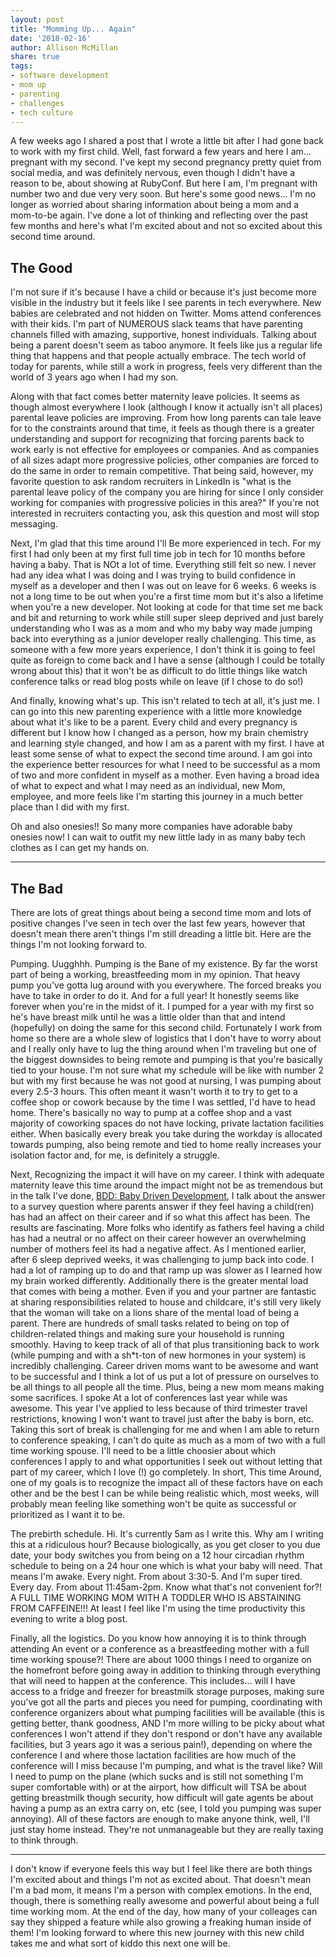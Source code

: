 ```yaml
---
layout: post
title: "Momming Up... Again"
date: '2018-02-16'
author: Allison McMillan
share: true
tags:
- software development
- mom up
- parenting
- challenges
- tech culture
---
```



A few weeks ago I shared a post that I wrote a little bit after I had gone back to work with my first child. Well, fast forward a few years and here I am... pregnant with my second. I've kept my second pregnancy pretty quiet from social media, and was definitely nervous, even though I didn't have a reason to be, about showing at RubyConf. But here I am, I'm pregnant with number two and due very very soon. But here's some good news... I'm no longer as worried about sharing information about being a mom and a mom-to-be again. I've done a lot of thinking and reflecting over the past few months and here's what I'm excited about and not so excited about this second time around.

## The Good

I'm not sure if it's because I have a child or because it's just become more visible in the industry but it feels like I see parents in tech everywhere. New babies are celebrated and not hidden on Twitter. Moms attend conferences with their kids. I'm part of NUMEROUS slack teams that have parenting channels filled with amazing, supportive, honest individuals. Talking about being a parent doesn't seem as taboo anymore. It feels like jus a regular life thing that happens and that people actually embrace. The tech world of today for parents, while still a work in progress, feels very different than the world of 3 years ago when I had my son.

Along with that fact comes better maternity leave policies. It seems as though almost everywhere I look (although I know it actually isn't all places) parental leave policies are improving. From how long parents can tale leave for to the constraints around that time, it feels as though there is a greater understanding and support for recognizing that forcing parents back to work early is not effective for employees or companies. And as companies of all sizes adapt more progressive policies, other companies are forced to do the same in order to remain competitive. That being said, however, my favorite question to ask random recruiters in LinkedIn is "what is the parental leave policy of the company you are hiring for since I only consider working for companies with progressive policies in this area?" If you're not interested in recruiters contacting you, ask this question and most will stop messaging.

Next, I'm glad that this time around I'll Be more experienced in tech. For my first I had only been at my first full time job in tech for 10 months before having a baby. That is NOt a lot of time. Everything still felt so new. I never had any idea what I was doing and I was trying to build confidence in myself as a developer and then I was out on leave for 6 weeks. 6 weeks is not a long time to be out when you're a first time mom but it's also a lifetime when you're a new developer. Not looking at code for that time set me back and bit and returning to work while still super sleep deprived and just barely understanding who I was as a mom and who my baby way made jumping back into everything as a junior developer really challenging. This time, as someone with a few more years experience, I don't think it is going to feel quite as foreign to come back and I have a sense (although I could be totally wrong about this) that it won't be as difficult to do little things like watch conference talks or read blog posts while on leave (if I chose to do so!)

And finally, knowing what's up. This isn't related to tech at all, it's just me. I can go into this new parenting experience with a little more knowledge about what it's like to be a parent. Every child and every pregnancy is different but I know how I changed as a person, how my brain chemistry and learning style changed, and how I am as a parent with my first. I have at least some sense of what to expect the second time around. I am goi into the experience better resources for what I need to be successful as a mom of two and more confident in myself as a mother. Even having a broad idea of what to expect and what I may need as an individual, new Mom, employee, and more feels like I'm starting this journey in a much better place than I did with my first.

Oh and also onesies!! So many more companies have adorable baby onesies now! I can wait to outfit my new little lady in as many baby tech clothes as I can get my hands on.

***

## The Bad

There are lots of great things about being a second time mom and lots of positive changes I've seen in tech over the last few years, however that doesn't mean there aren't things I'm still dreading a little bit. Here are the things I'm not looking forward to.

Pumping. Uugghhh. Pumping is the Bane of my existence. By far the worst part of being a working, breastfeeding mom in my opinion. That heavy pump you've gotta lug around with you everywhere. The forced breaks you have to take in order to do it. And for a full year! It honestly seems like forever when you're in the midst of it. I pumped for a year with my first so he's have breast milk until he was a little older than that and intend (hopefully) on doing the same for this second child. Fortunately I work from home so there are a whole slew of logistics that I don't have to worry about and I really only have to lug the thing around when I'm traveling but one of the biggest downsides to being remote and pumping is that you're basically tied to your house. I'm not sure what my schedule will be like with number 2 but with my first because he was not good at nursing, I was pumping about every 2.5-3 hours. This often meant it wasn't worth it to try to get to a coffee shop or cowork because by the time I was settled, I'd have to head home. There's basically no way to pump at a coffee shop and a vast majority of coworking spaces do not have locking, private lactation facilities either. When basically every break you take during the workday is allocated towards pumping, also being remote and tied to home really increases your isolation factor and, for me, is definitely a struggle.

Next, Recognizing the impact it will have on my career. I think with adequate maternity leave this time around the impact might not be as tremendous but in the talk I've done, [BDD: Baby Driven Development](https://speakerdeck.com/asheren/abstractions-baby-driven-development), I talk about the answer to a survey question where parents answer if they feel having a child(ren) has had an affect on their career and if so what this affect has been. The results are fascinating. More folks who identify as fathers feel having a child has had a neutral or no affect on their career however an overwhelming number of mothers feel its had a negative affect. As I mentioned earlier, after 6 sleep deprived weeks, it was challenging to jump back into code. I had a lot of ramping up to do and that ramp up was slower as I learned how my brain worked differently. Additionally there is the greater mental load that comes with being a mother. Even if you and your partner are fantastic at sharing responsibilities related to house and childcare, it's still very likely that the woman will take on a lions share of the mental load of being a parent. There are hundreds of small tasks related to being on top of children-related things and making sure your household is running smoothly. Having to keep track of all of that plus transitioning back to work (while pumping and with a sh*t-ton of new hormones in your system) is incredibly challenging. Career driven moms want to be awesome and want to be successful and I think a lot of us put a lot of pressure on ourselves to be all things to all people all the time. Plus, being a new mom means making some sacrifices. I spoke At a lot of conferences last year while was awesome. This year I've applied to less because of third trimester travel restrictions, knowing I won't want to travel just after the baby is born, etc. Taking this sort of break is challenging for me and when I am able to return to conference speaking, I can't do quite as much as a mom of two with a full time working spouse. I'll need to be a little choosier about which conferences I apply to and what opportunities I seek out without letting that part of my career, which I love (!) go completely. In short, This time Around, one of my goals is to recognize the impact all of these factors have on each other and be the best I can be while being realistic which, most weeks, will probably mean feeling like something won't be quite as successful or prioritized as I want it to be.

The prebirth schedule. Hi. It's currently 5am as I write this. Why am I writing this at a ridiculous hour? Because biologically, as you get closer to you due date, your body switches you from being on a 12 hour circadian rhythm schedule to being on a 24 hour one which is what your baby will need. That means I'm awake. Every night. From about 3:30-5. And I'm super tired. Every day. From about 11:45am-2pm. Know what that's not convenient for?! A FULL TIME WORKING MOM WITH A TODDLER WHO IS ABSTAINING FROM CAFFEINE!!! At least I feel like I'm using the time productivity this evening to write a blog post.

Finally, all the logistics. Do you know how annoying it is to think through attending An event or a conference as a breastfeeding mother with a full time working spouse?! There are about 1000 things I need to organize on the homefront before going away in addition to thinking through everything that will need to happen at the conference. This includes... will I have access to a fridge and freezer for breastmilk storage purposes, making sure you've got all the parts and pieces you need for pumping, coordinating with conference organizers about what pumping facilities will be available (this is getting better, thank goodness, AND I'm more willing to be picky about what conferences I won't attend if they don't respond or don't have any available facilities, but 3 years ago it was a serious pain!), depending on where the conference I and where those lactation facilities are how much of the conference will I miss because I'm pumping, and what is the travel like? Will I need to pump on the plane (which sucks and is still not something I'm super comfortable with) or at the airport, how difficult will TSA be about getting breastmilk though security, how difficult will gate agents be about having a pump as an extra carry on, etc (see, I told you pumping was super annoying). All of these factors are enough to make anyone think, well, I'll just stay home instead. They're not unmanageable but they are really taxing to think through.

***

I don't know if everyone feels this way but I feel like there are both things I'm excited about and things I'm not as excited about. That doesn't mean I'm a bad mom, it means I'm a person with complex emotions. In the end, though, there is something really awesome and powerful about being a full time working mom. At the end of the day, how many of your colleages can say they shipped a feature while also growing a freaking human inside of them! I'm looking forward to where this new journey with this new child takes me and what sort of kiddo this next one will be.



